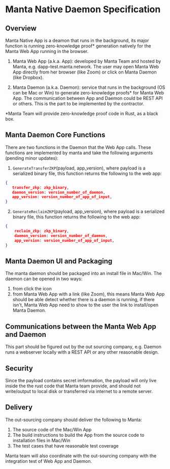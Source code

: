 # Manta Native Daemon Specification

## Overview

Manta Native App is a deamon that runs in the background, its major function is running zero-knowledge proof* generation natively for the Manta Web App running in the browser. 

1. Manta Web App (a.k.a. App): developed by Manta Team and hosted by Manta, e.g. dapp-test.manta.network. The user may open Manta Web App directly from her browser (like Zoom) or click on Manta Daemon (like Dropbox).

2. Manta Daemon (a.k.a. Daemon): service that runs in the background (OS can be Mac or Win) to generate zero-knowledge proofs* for Manta Web App. The communication between App and Daemon could be REST API or others. This is the part to be implemented by the contractor.

*Manta Team will provide zero-knowledge proof code in Rust, as a black box.

## Manta Daemon Core Functions

There are two functions in the Daemon that the Web App calls. These functions are implemented by manta and take the following arguments (pending minor updates):

1. `GenerateTransferZKP`(payload, app_version), where payload is a  serialized binary file, this function returns the following to the web app:
```json
{
   transfer_zkp: zkp_binary,
   daemon_version: version_number_of_daemon,
   app_version: version_number_of_app_of_input,
}
```
  
2. `GenerateReclaimZKP`(payload, app_version), where payload is a  serialized binary file, this function returns the following to the web app:
```json
{
    reclaim_zkp: zkp_binary,
    daemon_version: version_number_of_daemon,
    app_version: version_number_of_app_of_input,
}
```

## Manta Daemon UI and Packaging

The manta daemon should be packaged into an install file in Mac/Win.  The daemon can be opened in two ways:

1. from click the icon
2. from Manta Web App with a link (like Zoom), this means Manta Web App should be able detect whether there is a daemon is running, if there isn't, Manta Web App need to show to the user the link to install/open Manta Daemon.

## Communications between the Manta Web App and Daemon
This part should be figured out by the out sourcing company, e.g. Daemon runs a webserver locally with a REST API or any other reasonable design.

## Security
Since the payload contains secret imformation, the payload will only live inside the the rust code that Manta team provide, and should not write/output to local disk or transferred via internet to a remote server.

## Delivery

The out-sourcing company should deliver the following to Manta:

1. The source code of the Mac/Win App
2. The build instructions to build the App from the source code to installation files in Mac/Win 
3. The test cases that have reasonable test coverage

Manta team will also coordinate with the out-sourcing company with the integration test of Web App and Daemon.